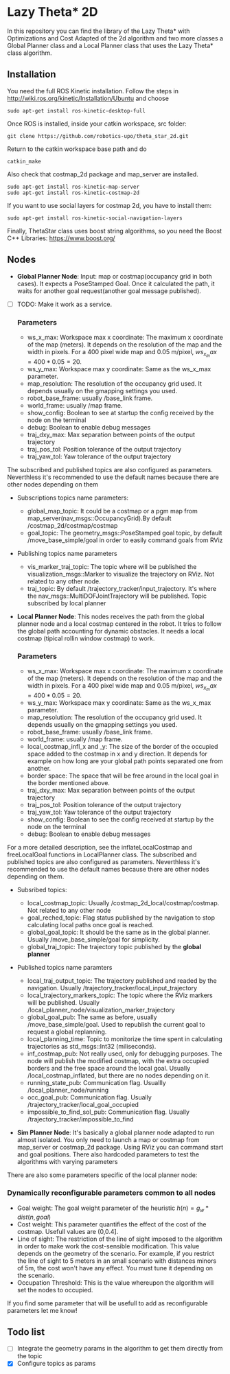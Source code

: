 # Lazy Theta* 2D 

In this repository you can find the library of the Lazy Theta* with Optimizations and Cost Adapted of the 2d algorithm and two more classes a Global Planner class and a Local Planner class that uses the Lazy Theta* class algorithm. 

## Installation

You need the full ROS Kinetic installation. Follow the steps in http://wiki.ros.org/kinetic/Installation/Ubuntu and choose 

```
sudo apt-get install ros-kinetic-desktop-full
```

Once ROS is installed, inside your catkin workspace, src folder:

```
git clone https://github.com/robotics-upo/theta_star_2d.git
```

Return to the catkin workspace base path and do

```
catkin_make
```
Also check that costmap_2d package and map_server are installed.
```
sudo apt-get install ros-kinetic-map-server
sudo apt-get install ros-kinetic-costmap-2d
```

If you want to use social layers for costmap 2d, you have to install them:

```
sudo apt-get install ros-kinetic-social-navigation-layers
```

Finally, ThetaStar class uses boost string algorithms, so you need the Boost C++ Libraries: https://www.boost.org/


## Nodes
- **Global Planner Node**: Input: map or costmap(occupancy grid in both cases). It expects a PoseStamped Goal. Once it calculated the path, it waits for another goal request(another goal message published).
- [ ] TODO: Make it work as a service. 

    ### Parameters
  - ws_x_max: Workspace max x coordinate: The maximum x coordinate of the map (meters). It depends on the resolution of the map and the width in pixels. For a 400 pixel wide map and 0.05 m/pixel, $ws_x_max = 400*0.05 = 20$.
  - ws_y_max: Workspace max y coordinate: Same as the ws_x_max parameter. 
  - map_resolution: The resolution of the occupancy grid used. It depends usually on the gmapping settings you used. 
  - robot_base_frame: usually /base_link frame.
  - world_frame: usually /map frame.
  - show_config: Boolean to see at startup  the config received by the node on the terminal
  - debug: Boolean to enable debug messages
  - traj_dxy_max: Max separation between points of the output trajectory
  - traj_pos_tol: Position tolerance of the output trajectory
  - traj_yaw_tol: Yaw tolerance of the output trajectory

 The subscribed and published topics are also configured as parameters. Neverthless it's recommended to use the default names because there are other nodes depending on them
    
- Subscriptions topics name parameters:
    
    - global_map_topic: It could be a costmap or a pgm map from map_server(nav_msgs::OccupancyGrid).By default /costmap_2d/costmap/costmap
    - goal_topic: The geometry_msgs::PoseStamped goal topic, by default /move_base_simple/goal in order to easily command goals from RViz
    
- Publishing topics name parameters
    - vis_marker_traj_topic: The topic where will be published the visualization_msgs::Marker to visualize the trajectory on RViz. Not related to any other node.
    - traj_topic: By default /trajectory_tracker/input_trajectory. It's where the nav_msgs::MultiDOFJointTrajectory will be published. Topic subscribed by local planner


- **Local Planner Node**: This nodes receives the path from the global planner node and a local costmap centered in the robot. It tries to follow the global path accounting for dynamic obstacles. It needs a local costmap (tipical rollin window costmap) to work. 

    ### Parameters 


  - ws_x_max: Workspace max x coordinate: The maximum x coordinate of the map (meters). It depends on the resolution of the map and the width in pixels. For a 400 pixel wide map and 0.05 m/pixel, $ws_x_max = 400*0.05 = 20$.
  - ws_y_max: Workspace max y coordinate: Same as the ws_x_max parameter. 
  - map_resolution: The resolution of the occupancy grid used. It depends usually on the gmapping settings you used. 
  - robot_base_frame: usually /base_link frame.
  - world_frame: usually /map frame.
  - local_costmap_infl_x and _y: The size of the border of the occupied space added to the costmap in x and y direction. It depends for example on how long are your global path points separated one from another.
  - border space: The space that will be free around in the local goal in the border mentioned above.
  - traj_dxy_max: Max separation between points of the output trajectory
  - traj_pos_tol: Position tolerance of the output trajectory
  - traj_yaw_tol: Yaw tolerance of the output trajectory
  - show_config: Boolean to see the config received at startup by the node on the terminal
  - debug: Boolean to enable debug messages

For a more detailed description, see the inflateLocalCostmap and freeLocalGoal functions in LocalPlanner class. The subscribed and published topics are also configured as parameters. Neverthless it's recommended to use the default names because there are other nodes depending on them.

- Subsribed topics:
   
  - local_costmap_topic: Usually /costmap_2d_local/costmap/costmap. Not related to any other node
  - goal_reched_topic: Flag status published by the navigation to stop calculating local paths once goal is reached.
  - global_goal_topic: It should be the same as in the global planner. Usually /move_base_simple/goal for simplicity.
  - global_traj_topic: The trajectory topic published by the **global planner**
    
- Published topics name paramters

  - local_traj_output_topic: The trajectory published and readed by the navigation. Usually /trajectory_tracker/local_input_trajectory
  - local_trajectory_markers_topic: The topic where the RViz markers will be published. Usually /local_planner_node/visualization_marker_trajectory
  - global_goal_pub: The same as before, usually /move_base_simple/goal. Used to republish the current goal to request a global replanning. 
  - local_planning_time: Topic to monitorize the time spent in calculating trajectories as std_msgs::Int32 (miliseconds).
  - inf_costmap_pub: Not really used, only for debugging purposes. The node will publish the modified costmap, with the extra occupied borders and the free space around the local goal. Usually /local_costmap_inflated, but there are no nodes depending on it. 
  - running_state_pub: Communication flag. Usuallly /local_planner_node/running
  - occ_goal_pub: Communication flag. Usually /trajectory_tracker/local_goal_occupied
  - impossible_to_find_sol_pub: Communication flag. Usually /trajectory_tracker/impossible_to_find

- **Sim Planner Node**: It's basically a global planner node adapted to run almost isolated. You only need to launch a map or costmap from map_server or costmap_2d package. Using RViz you can command start and goal positions. There also hardcoded parameters to test the algorithms with varying parameters

There are also some parameters specific of the local planner node:


### Dynamically reconfigurable parameters common to all nodes


- Goal weight: The goal weight parameter of the heuristic $h(n) = g_w * dist(n,goal)$
- Cost weight: This parameter quantifies the effect of the cost of the costmap. Usefull values are (0,0.4]. 
- Line of sight: The restriction of the line of sight imposed to the algorithm in order to make work the cost-sensible modification. This value depends on the geometry of the scenario. For example, if you restrict the line of sight to 5 meters in an small scenario with distances minors of 5m, the cost won't have any effect. You must tune it depending on the scenario.
- Occupation Threshold: This is the value whereupon the algorithm will set the nodes to occupied. 



If you find some parameter that will be usefull to add as reconfigurable parameters let me know!

## Todo list

- [ ] Integrate the geometry params in the algorithm to get them directly from the topic
- [x] Configure topics as params
